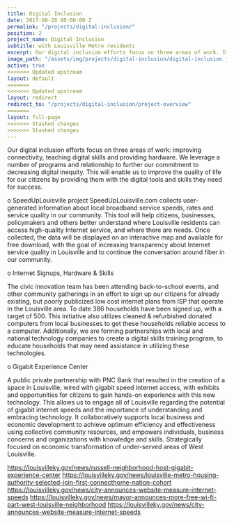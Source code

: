 ```yaml
---
title: Digital Inclusion
date: 2017-08-28 00:00:00 Z
permalink: "/projects/digital-inclusion/"
position: 2
project_name: Digital Inclusion
subtitle: with Louisville Metro residents
excerpt: Our digital inclusion efforts focus on three areas of work. Improving connectivity, teaching digital skills and providing hardware.
image_path: "/assets/img/projects/digital-inclusion/digital-inclusion.jpg"
active: true
<<<<<<< Updated upstream
layout: default
=======
<<<<<<< Updated upstream
layout: redirect
redirect_to: "/projects/digital-inclusion/project-overview"
=======
layout: full-page
>>>>>>> Stashed changes
>>>>>>> Stashed changes
---
```


Our digital inclusion efforts focus on three areas of work: improving connectivity, teaching digital skills and providing hardware. We leverage a number of programs and relationship to further our commitment to decreasing digital inequity. This will enable us to improve the quality of life for our citizens by providing them with the digital tools and skills they need for success.

o SpeedUpLouisville project SpeedUpLouisville.com collects user-generated information about local broadband service speeds, rates and service quality in our community. This tool will help citizens, businesses, policymakers and others better understand where Louisville residents can access high-quality Internet service, and where there are needs. Once collected, the data will be displayed on an interactive map and available for free download, with the goal of increasing transparency about Internet service quality in Louisville and to continue the conversation around fiber in our community.

o Internet Signups, Hardware & Skills

The civic innovation team has been attending back-to-school events, and other community gatherings in an effort to sign up our citizens for already existing, but poorly publicized low cost internet plans from ISP that operate in the Louisville area. To date 386 households have been signed up, with a target of 500. This initiative also utilizes cleaned & refurbished donated computers from local businesses to get these households reliable access to a computer. Additionally, we are forming partnerships with local and national technology companies to create a digital skills training program, to educate households that may need assistance in utilizing these technologies.

o Gigabit Experience Center

A public private partnership with PNC Bank that resulted in the creation of a space in Louisville, wired with gigabit speed internet access, with exhibits and opportunities for citizens to gain hands-on experience with this new technology. This allows us to engage all of Louisville regarding the potential of gigabit internet speeds and the importance of understanding and embracing technology. It collaboratively supports local business and economic development to achieve optimum efficiency and effectiveness using collective community resources, and empowers individuals, business concerns and organizations with knowledge and skills. Strategically focused on economic transformation of under-served areas of West Louisville.

https://louisvilleky.gov/news/russell-neighborhood-host-gigabit-experience-center
https://louisvilleky.gov/news/louisville-metro-housing-authority-selected-join-first-connecthome-nation-cohort
https://louisvilleky.gov/news/city-announces-website-measure-internet-speeds
https://louisvilleky.gov/news/mayor-announces-more-free-wi-fi-part-west-louisville-neighborhood
https://louisvilleky.gov/news/city-announces-website-measure-internet-speeds
